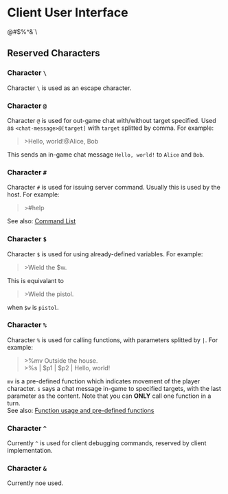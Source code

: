 # Client User Interface
@#$%^&`\
## Reserved Characters
### Character `\`
Character `\` is used as an escape character.
### Character `@`
Character `@` is used for out-game chat with/without target specified. Used as `<chat-message>@[target]` with `target` splitted by comma. For example:
> \>Hello, world!@Alice, Bob
>
This sends an in-game chat message `Hello, world!` to `Alice` and `Bob`.
### Character `#`
Character `#` is used for issuing server command. Usually this is used by the host. For example:
> \>#help
>
See also: [Command List]()
### Character `$`
Character `$` is used for using already-defined variables. For example:
> \>Wield the $w.
>
This is equivalant to
> \>Wield the pistol.
>
when `$w` is `pistol`.
### Character `%`
Character `%` is used for calling functions, with parameters splitted by `|`. For example:
> \>%mv Outside the house.  
> \>%s | $p1 | $p2 | Hello, world! 
>
`mv` is a pre-defined function which indicates movement of the player character. `s` says a chat message in-game to specified targets, with the last parameter as the content. Note that you can **ONLY** call one function in a turn.  
See also: [Function usage and pre-defined functions]()
### Character `^`
Currently `^` is used for client debugging commands, reserved by client implementation.
### Character `&`
Currently noe used.